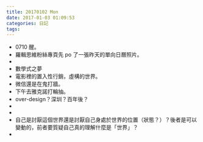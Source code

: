 ```yaml
---
title: 20170102 Mon
date: 2017-01-03 01:09:53
categories: 日記
tags:
---
```


- 0710 醒。
- 羅輯思維粉絲專頁先 po 了一張昨天的單向日曆照片。
-
- 數學式之夢
- 電影裡的置入性行銷，虛構的世界。
- 微信還是在鬼打牆。
- 下午去雅克諾打輪抽。
- over-design？深圳？百年後？
-
-
- 自己是討厭這個世界還是討厭自己身處於世界的位置（狀態？）？後者是可以變動的，前者要質疑自己真的理解什麼是「世界」？
- 
